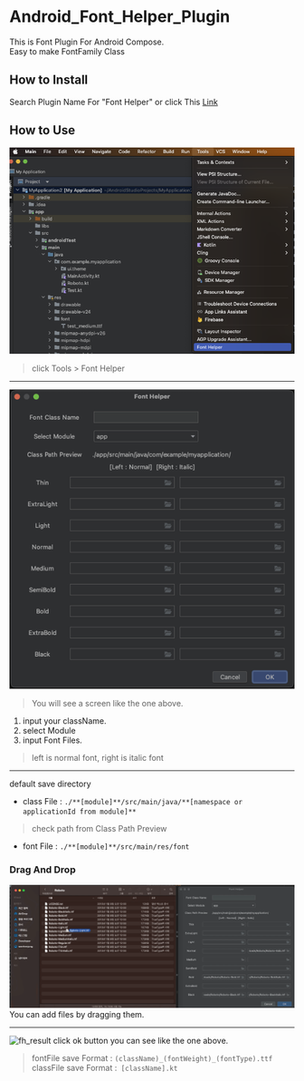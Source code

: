 # Android_Font_Helper_Plugin
This is Font Plugin For Android Compose.   
Easy to make FontFamily Class

## How to Install
Search Plugin Name For "Font Helper" or click This [Link](https://plugins.jetbrains.com/plugin/21596-fonthelper)

## How to Use
![fh_open](./screenshot/01.open%20Font%20Helper.png)
> click Tools > Font Helper
---
![fh_dialog](./screenshot/02.%20Font%20Helper%20Dialog.png)
> You will see a screen like the one above.

1. input your className.
2. select Module
3. input Font Files.  
> left is normal font, right is italic font
---
default save directory 
- class File : `./**[module]**/src/main/java/**[namespace or applicationId from module]**`
> check path from Class Path Preview
- font File : `./**[module]**/src/main/res/font`

### Drag And Drop 
![fh_dnd](./screenshot/02-1.%20add%20file%20from%20drag%20and%20drop.gif)
You can add files by dragging them.

---
![fh_result](https://user-images.githubusercontent.com/63912638/234794163-d9f57816-0c7e-42a8-b16b-a1d45b6edd18.png)
click ok button you can see like the one above.    

> fontFile save Format : `(className)_(fontWeight)_(fontType).ttf`  
>classFile save Format :` [className].kt`

